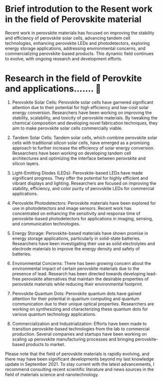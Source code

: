 
# Brief introdution to the Resent work in the field of Perovskite material 

Recent work in perovskite materials has focused on improving the stability and efficiency of perovskite solar cells, advancing tandem cell technologies, enhancing perovskite LEDs and photodetectors, exploring energy storage applications, addressing environmental concerns, and commercializing perovskite-based products. This dynamic field continues to evolve, with ongoing research and development efforts.



# Research in the field of Perovkite and applications....... 👋

1. Perovskite Solar Cells: Perovskite solar cells have garnered significant attention due to their potential for high efficiency and low-cost solar energy conversion. Researchers have been working on improving the stability, scalability, and toxicity of perovskite materials. By tweaking the chemical composition and developing novel fabrication techniques, they aim to make perovskite solar cells commercially viable.

2. Tandem Solar Cells: Tandem solar cells, which combine perovskite solar cells with traditional silicon solar cells, have emerged as a promising approach to further increase the efficiency of solar energy conversion. Researchers have been working on developing tandem cell architectures and optimizing the interface between perovskite and silicon layers.

3. Light-Emitting Diodes (LEDs): Perovskite-based LEDs have made significant progress. They offer the potential for highly efficient and vibrant displays and lighting. Researchers are focused on improving the stability, efficiency, and color purity of perovskite LEDs for commercial applications.

4. Perovskite Photodetectors: Perovskite materials have been explored for use in photodetectors and image sensors. Recent work has concentrated on enhancing the sensitivity and response time of perovskite-based photodetectors for applications in imaging, sensing, and communication technologies.

5. Energy Storage: Perovskite-based materials have shown promise in energy storage applications, particularly in solid-state batteries. Researchers have been investigating their use as solid electrolytes and electrode materials to improve the energy density and safety of batteries.

6. Environmental Concerns: There has been growing concern about the environmental impact of certain perovskite materials due to the presence of lead. Research has been directed towards developing lead-free perovskite alternatives that maintain the desirable properties of perovskite materials while reducing their environmental footprint.

7. Perovskite Quantum Dots: Perovskite quantum dots have gained attention for their potential in quantum computing and quantum communication due to their unique optical properties. Researchers are working on synthesizing and characterizing these quantum dots for various quantum technology applications.

8. Commercialization and Industrialization: Efforts have been made to transition perovskite-based technologies from the lab to commercial production. Several companies and startups have been working on scaling up perovskite manufacturing processes and bringing perovskite-based products to market.

Please note that the field of perovskite materials is rapidly evolving, and there may have been significant developments beyond my last knowledge update in September 2021. To stay current with the latest advancements, I recommend consulting recent scientific literature and news sources in the field of materials science and nanotechnology.
